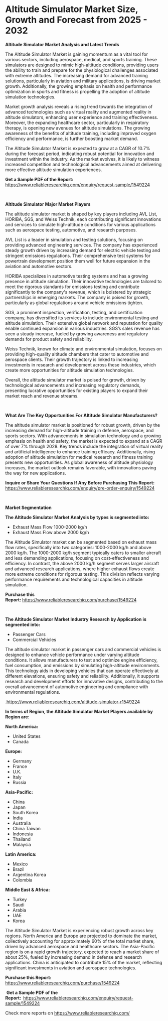 <p><h1>Altitude Simulator Market Size, Growth and Forecast from 2025 - 2032</h1></p><p><strong>Altitude Simulator Market Analysis and Latest Trends</strong></p>
<p><p>The Altitude Simulator Market is gaining momentum as a vital tool for various sectors, including aerospace, medical, and sports training. These simulators are designed to mimic high-altitude conditions, providing users the ability to train and prepare for the physiological challenges associated with extreme altitudes. The increasing demand for advanced training solutions, particularly in aviation and military applications, is driving market growth. Additionally, the growing emphasis on health and performance optimization in sports and fitness is propelling the adoption of altitude simulation technologies.</p><p>Market growth analysis reveals a rising trend towards the integration of advanced technologies such as virtual reality and augmented reality in altitude simulators, enhancing user experience and training effectiveness. Moreover, the expanding healthcare sector, particularly in respiratory therapy, is opening new avenues for altitude simulations. The growing awareness of the benefits of altitude training, including improved oxygen efficiency and performance, is further boosting market demand. </p><p>The Altitude Simulator Market is expected to grow at a CAGR of 10.7% during the forecast period, indicating robust potential for innovation and investment within the industry. As the market evolves, it is likely to witness increased competition and technological advancements aimed at delivering more effective altitude simulation experiences.</p></p>
<p><strong>Get a Sample PDF of the Report:&nbsp;</strong> <a href="https://www.reliableresearchiq.com/enquiry/request-sample/1549224?utm_campaign=3519&utm_medium=2&utm_source=Github&utm_content=ia&utm_term=10042025&utm_id=altitude-simulator">https://www.reliableresearchiq.com/enquiry/request-sample/1549224</a></p>
<p>&nbsp;</p>
<p><strong>Altitude Simulator Major Market Players</strong></p>
<p><p>The altitude simulator market is shaped by key players including AVL List, HORIBA, SGS, and Weiss Technik, each contributing significant innovations and services to simulate high-altitude conditions for various applications such as aerospace testing, automotive, and research purposes.</p><p>AVL List is a leader in simulation and testing solutions, focusing on providing advanced engineering services. The company has experienced steady growth driven by increasing demand for electric vehicle testing and stringent emissions regulations. Their comprehensive test systems for powertrain development position them well for future expansion in the aviation and automotive sectors.</p><p>HORIBA specializes in automotive testing systems and has a growing presence in altitude simulation. Their innovative technologies are tailored to meet the rigorous standards for emissions testing and contribute significantly to the company's revenue, which is bolstered by strategic partnerships in emerging markets. The company is poised for growth, particularly as global regulations around vehicle emissions tighten.</p><p>SGS, a prominent inspection, verification, testing, and certification company, has diversified its services to include environmental testing and altitude simulation. Their extensive global network and reputation for quality enable continued expansion in various industries. SGS’s sales revenue has seen a steady increase, fueled by growing awareness and regulatory demands for product safety and reliability.</p><p>Weiss Technik, known for climate and environmental simulation, focuses on providing high-quality altitude chambers that cater to automotive and aerospace clients. Their growth trajectory is linked to increasing investments in research and development across these industries, which create more opportunities for altitude simulation technologies.</p><p>Overall, the altitude simulator market is poised for growth, driven by technological advancements and increasing regulatory demands, presenting lucrative opportunities for existing players to expand their market reach and revenue streams.</p></p>
<p>&nbsp;</p>
<p><strong>What Are The Key Opportunities For Altitude Simulator Manufacturers?</strong></p>
<p><p>The altitude simulator market is positioned for robust growth, driven by the increasing demand for high-altitude training in defense, aerospace, and sports sectors. With advancements in simulation technology and a growing emphasis on health and safety, the market is expected to expand at a CAGR of over 7% through 2028. Key trends include the integration of virtual reality and artificial intelligence to enhance training efficacy. Additionally, rising adoption of altitude simulation for medical research and fitness training presents new opportunities. As global awareness of altitude physiology increases, the market outlook remains favorable, with innovations paving the way for new applications.</p></p>
<p><strong>Inquire or Share Your Questions If Any Before Purchasing This Report:</strong> <a href="https://www.reliableresearchiq.com/enquiry/pre-order-enquiry/1549224?utm_campaign=3519&utm_medium=2&utm_source=Github&utm_content=ia&utm_term=10042025&utm_id=altitude-simulator">https://www.reliableresearchiq.com/enquiry/pre-order-enquiry/1549224</a></p>
<p>&nbsp;</p>
<p><strong>Market Segmentation</strong></p>
<p><strong>The Altitude Simulator Market Analysis by types is segmented into:</strong></p>
<p><ul><li>Exhaust Mass Flow 1000-2000 kg/h</li><li>Exhaust Mass Flow above 2000 kg/h</li></ul></p>
<p><p>The Altitude Simulator market can be segmented based on exhaust mass flow rates, specifically into two categories: 1000-2000 kg/h and above 2000 kg/h. The 1000-2000 kg/h segment typically caters to smaller aircraft and less demanding applications, focusing on cost-effectiveness and efficiency. In contrast, the above 2000 kg/h segment serves larger aircraft and advanced research applications, where higher exhaust flows create more extreme conditions for rigorous testing. This division reflects varying performance requirements and technological capacities in altitude simulation.</p></p>
<p><strong>Purchase this Report:&nbsp;</strong><a href="https://www.reliableresearchiq.com/purchase/1549224?utm_campaign=3519&utm_medium=2&utm_source=Github&utm_content=ia&utm_term=10042025&utm_id=altitude-simulator">https://www.reliableresearchiq.com/purchase/1549224</a></p>
<p>&nbsp;</p>
<p><strong>The Altitude Simulator Market Industry Research by Application is segmented into:</strong></p>
<p><ul><li>Passenger Cars</li><li>Commercial Vehicles</li></ul></p>
<p><p>The altitude simulator market in passenger cars and commercial vehicles is designed to enhance vehicle performance under varying altitude conditions. It allows manufacturers to test and optimize engine efficiency, fuel consumption, and emissions by simulating high-altitude environments. This technology aids in developing vehicles that can operate effectively at different elevations, ensuring safety and reliability. Additionally, it supports research and development efforts for innovative designs, contributing to the overall advancement of automotive engineering and compliance with environmental regulations.</p></p>
<p><a href="https://www.reliableresearchiq.com/altitude-simulator-r1549224?utm_campaign=3519&utm_medium=2&utm_source=Github&utm_content=ia&utm_term=10042025&utm_id=altitude-simulator">&nbsp;https://www.reliableresearchiq.com/altitude-simulator-r1549224</a></p>
<p><strong>In terms of Region, the Altitude Simulator Market Players available by Region are:</strong></p>
<p>
    <p> <strong> North America: </strong>
        <ul>
            <li>United States</li>
            <li>Canada</li>
        </ul>
        </p> 
    <p> <strong> Europe: </strong>
        <ul>
            <li>Germany</li>
            <li>France</li>
            <li>U.K.</li>
            <li>Italy</li>
            <li>Russia</li>
        </ul>
        </p> 
    <p> <strong> Asia-Pacific: </strong>
        <ul>
            <li>China</li>
            <li>Japan</li>
            <li>South Korea</li>
            <li>India</li>
            <li>Australia</li>
            <li>China Taiwan</li>
            <li>Indonesia</li>
            <li>Thailand</li>
            <li>Malaysia</li>
        </ul>
        </p> 
    <p> <strong> Latin America: </strong>
        <ul>
            <li>Mexico</li>
            <li>Brazil</li>
            <li>Argentina Korea</li>
            <li>Colombia</li>
        </ul>
        </p> 
    <p> <strong> Middle East & Africa: </strong>
        <ul>
            <li>Turkey</li>
            <li>Saudi</li>
            <li>Arabia</li>
            <li>UAE</li>
            <li>Korea</li>
        </ul>
    </p>
    </p>
<p><p>The Altitude Simulator Market is experiencing robust growth across key regions. North America and Europe are projected to dominate the market, collectively accounting for approximately 60% of the total market share, driven by advanced aerospace and healthcare sectors. The Asia-Pacific region is on a rapid growth trajectory, expected to reach a market share of about 25%, fueled by increasing demand in defense and research applications. China is anticipated to contribute 15% of the market, reflecting significant investments in aviation and aerospace technologies.</p></p>
<p><strong>Purchase this Report: </strong><a href="https://www.reliableresearchiq.com/purchase/1549224?utm_campaign=3519&utm_medium=2&utm_source=Github&utm_content=ia&utm_term=10042025&utm_id=altitude-simulator">https://www.reliableresearchiq.com/purchase/1549224</a></p>
<p>&nbsp;<strong>Get a Sample PDF of the Report:&nbsp;&nbsp;</strong><a href="https://www.reliableresearchiq.com/enquiry/request-sample/1549224?utm_campaign=3519&utm_medium=2&utm_source=Github&utm_content=ia&utm_term=10042025&utm_id=altitude-simulator">https://www.reliableresearchiq.com/enquiry/request-sample/1549224</a></p>
<p><strong></strong></p>
<p>Check more reports on <a href="https://www.reliableresearchiq.com/?utm_campaign=3519&utm_medium=2&utm_source=Github&utm_content=ia&utm_term=10042025&utm_id=altitude-simulator">https://www.reliableresearchiq.com/</a></p>